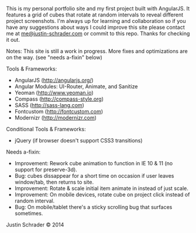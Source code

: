 This is my personal portfolio site and my first project built with AngularJS. It features a grid of cubes that rotate at random intervals to reveal different project screenshots. I'm always up for learning and collaboration so if you have any suggestions about ways I could improve this site please contact me at me@justin-schrader.com or commit to this repo. Thanks for checking it out.

Notes:
This site is still a work in progress. More fixes and optimizations are on the way. (see "needs a-fixin" below)

Tools & Frameworks:
- AngularJS (http://angularjs.org/)
- Angular Modules: UI-Router, Animate, and Sanitize
- Yeoman (http://www.yeoman.io)
- Compass (http://compass-style.org)
- SASS (http://sass-lang.com)
- Fontcustom (http://fontcustom.com)
- Modernizr (http://modernizr.com)

Conditional Tools & Frameworks:
- jQuery (if browser doesn't support CSS3 transitions)

Needs a-fixin:
- Improvement: Rework cube animation to function in IE 10 & 11 (no support for preserve-3d).
- Bug: cubes dissappear for a short time on occasion if user leaves window/tab, then returns to site.
- Improvement: Rotate & scale initial item animate in instead of just scale.
- Improvement: On mobile devices, rotate cube on project click instead of random interval.
- Bug: On mobile/tablet there's a sticky scrolling bug that surfaces sometimes.

Justin Schrader © 2014
